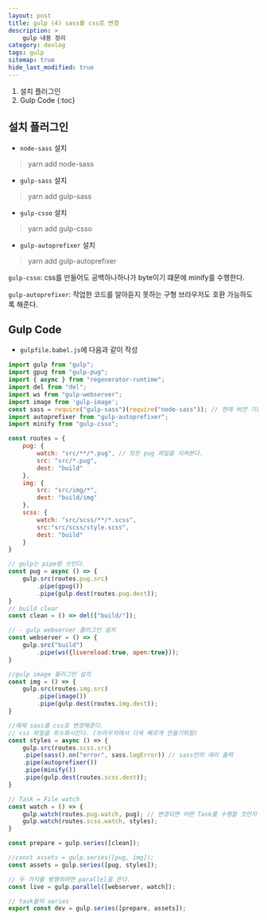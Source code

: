 ```yaml
---
layout: post
title: gulp (4) sass를 css로 변경
description: >
    gulp 내용 정리
category: devlog
tags: gulp
sitemap: true
hide_last_modified: true
---
```


1. 설치 플러그인
2. Gulp Code
{:toc}


## 설치 플러그인

- `node-sass` 설치
> yarn add node-sass

- `gulp-sass` 설치
> yarn add gulp-sass

- `gulp-csso` 설치
> yarn add gulp-csso

- `gulp-autoprefixer` 설치
> yarn add gulp-autoprefixer


`gulp-csso`: css를 만들어도 공백하나하나가 byte이기 떄문에 minify를 수행한다.

`gulp-autoprefixer`: 작업한 코드를 알아듣지 못하는 구형 브라우저도 호환 가능하도록 해준다.


## Gulp Code

- `gulpfile.babel.js`에 다음과 같이 작성

```js
import gulp from "gulp";
import gpug from "gulp-pug";
import { async } from "regenerator-runtime";
import del from "del";
import ws from "gulp-webserver";
import image from 'gulp-image';
const sass = require("gulp-sass")(require("node-sass")); // 현재 버전 기준 gulp sass 사용법
import autoprefixer from "gulp-autoprefixer";
import minify from "gulp-csso";

const routes = {
    pug: {
        watch: "src/**/*.pug", // 모든 pug 파일을 지켜본다.
        src: "src/*.pug",
        dest: "build" 
    },
    img: {
        src: "src/img/*",
        dest: "build/img"
    },
    scss: {
        watch: "src/scss/**/*.scss",
        src:"src/scss/style.scss",
        dest: "build"
    }
}

// gulp는 pipe랑 쓰인다.
const pug = async () => {
    gulp.src(routes.pug.src)
        .pipe(gpug())
        .pipe(gulp.dest(routes.pug.dest));
}
// build clear
const clean = () => del(["build/"]);

// - gulp webserver 플러그인 설치 
const webserver = () => {
    gulp.src("build")
        .pipe(ws({livereload:true, open:true}));
}

//gulp image 플러그인 설치 
const img = () => {
    gulp.src(routes.img.src)
        .pipe(image())
        .pipe(gulp.dest(routes.img.dest));
}

//예제 sass를 css로 변경해준다.
// css 파일을 최소화시킨다. (브라우저에서 더욱 빠르게 만들기위함)
const styles = async () => {
    gulp.src(routes.scss.src)
    .pipe(sass().on("error", sass.logError)) // sass만의 에러 출력
    .pipe(autoprefixer())
    .pipe(minify())
    .pipe(gulp.dest(routes.scss.dest));
}

// Task = File watch
const watch = () => {
    gulp.watch(routes.pug.watch, pug); // 변경되면 어떤 Task를 수행할 것인지 -> pug
    gulp.watch(routes.scss.watch, styles);
}

const prepare = gulp.series([clean]);

//const assets = gulp.series([pug, img]);
const assets = gulp.series([pug, styles]);

// 두 가지를 병행하려면 parallel을 쓴다.
const live = gulp.parallel([webserver, watch]);

// task들의 series
export const dev = gulp.series([prepare, assets]);
```